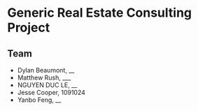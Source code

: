 # Generic Real Estate Consulting Project

## Team
- Dylan Beaumont, __
- Matthew Rush, ___
- NGUYEN DUC LE, __
- Jesse Cooper, 1091024
- Yanbo Feng, __
